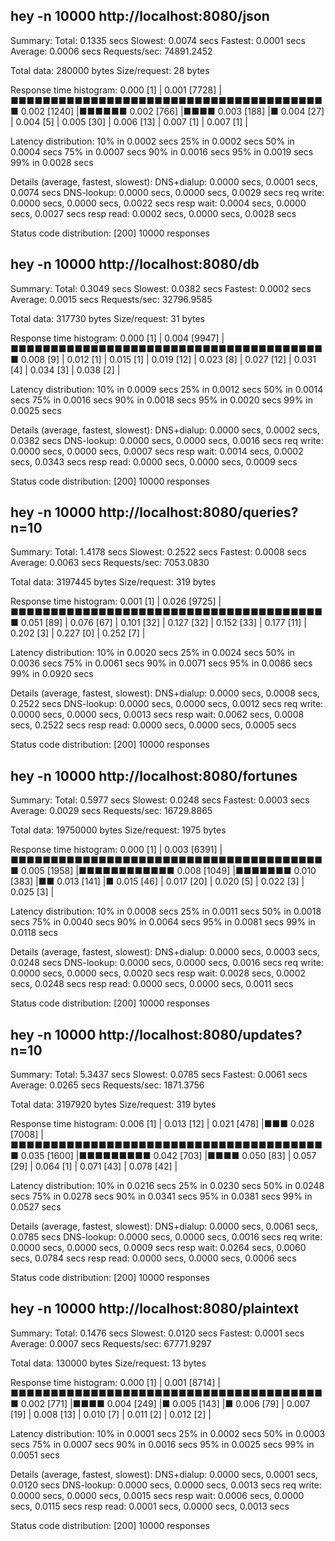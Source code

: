 ##  hey -n 10000 http://localhost:8080/json

Summary:
  Total:	0.1335 secs
  Slowest:	0.0074 secs
  Fastest:	0.0001 secs
  Average:	0.0006 secs
  Requests/sec:	74891.2452
  
  Total data:	280000 bytes
  Size/request:	28 bytes

Response time histogram:
  0.000 [1]	|
  0.001 [7728]	|■■■■■■■■■■■■■■■■■■■■■■■■■■■■■■■■■■■■■■■■
  0.002 [1240]	|■■■■■■
  0.002 [766]	|■■■■
  0.003 [188]	|■
  0.004 [27]	|
  0.004 [5]	|
  0.005 [30]	|
  0.006 [13]	|
  0.007 [1]	|
  0.007 [1]	|


Latency distribution:
  10% in 0.0002 secs
  25% in 0.0002 secs
  50% in 0.0004 secs
  75% in 0.0007 secs
  90% in 0.0016 secs
  95% in 0.0019 secs
  99% in 0.0028 secs

Details (average, fastest, slowest):
  DNS+dialup:	0.0000 secs, 0.0001 secs, 0.0074 secs
  DNS-lookup:	0.0000 secs, 0.0000 secs, 0.0029 secs
  req write:	0.0000 secs, 0.0000 secs, 0.0022 secs
  resp wait:	0.0004 secs, 0.0000 secs, 0.0027 secs
  resp read:	0.0002 secs, 0.0000 secs, 0.0028 secs

Status code distribution:
  [200]	10000 responses



##  hey -n 10000 http://localhost:8080/db

Summary:
  Total:	0.3049 secs
  Slowest:	0.0382 secs
  Fastest:	0.0002 secs
  Average:	0.0015 secs
  Requests/sec:	32796.9585
  
  Total data:	317730 bytes
  Size/request:	31 bytes

Response time histogram:
  0.000 [1]	|
  0.004 [9947]	|■■■■■■■■■■■■■■■■■■■■■■■■■■■■■■■■■■■■■■■■
  0.008 [9]	|
  0.012 [1]	|
  0.015 [1]	|
  0.019 [12]	|
  0.023 [8]	|
  0.027 [12]	|
  0.031 [4]	|
  0.034 [3]	|
  0.038 [2]	|


Latency distribution:
  10% in 0.0009 secs
  25% in 0.0012 secs
  50% in 0.0014 secs
  75% in 0.0016 secs
  90% in 0.0018 secs
  95% in 0.0020 secs
  99% in 0.0025 secs

Details (average, fastest, slowest):
  DNS+dialup:	0.0000 secs, 0.0002 secs, 0.0382 secs
  DNS-lookup:	0.0000 secs, 0.0000 secs, 0.0016 secs
  req write:	0.0000 secs, 0.0000 secs, 0.0007 secs
  resp wait:	0.0014 secs, 0.0002 secs, 0.0343 secs
  resp read:	0.0000 secs, 0.0000 secs, 0.0009 secs

Status code distribution:
  [200]	10000 responses



##  hey -n 10000 http://localhost:8080/queries?n=10

Summary:
  Total:	1.4178 secs
  Slowest:	0.2522 secs
  Fastest:	0.0008 secs
  Average:	0.0063 secs
  Requests/sec:	7053.0830
  
  Total data:	3197445 bytes
  Size/request:	319 bytes

Response time histogram:
  0.001 [1]	|
  0.026 [9725]	|■■■■■■■■■■■■■■■■■■■■■■■■■■■■■■■■■■■■■■■■
  0.051 [89]	|
  0.076 [67]	|
  0.101 [32]	|
  0.127 [32]	|
  0.152 [33]	|
  0.177 [11]	|
  0.202 [3]	|
  0.227 [0]	|
  0.252 [7]	|


Latency distribution:
  10% in 0.0020 secs
  25% in 0.0024 secs
  50% in 0.0036 secs
  75% in 0.0061 secs
  90% in 0.0071 secs
  95% in 0.0086 secs
  99% in 0.0920 secs

Details (average, fastest, slowest):
  DNS+dialup:	0.0000 secs, 0.0008 secs, 0.2522 secs
  DNS-lookup:	0.0000 secs, 0.0000 secs, 0.0012 secs
  req write:	0.0000 secs, 0.0000 secs, 0.0013 secs
  resp wait:	0.0062 secs, 0.0008 secs, 0.2522 secs
  resp read:	0.0000 secs, 0.0000 secs, 0.0005 secs

Status code distribution:
  [200]	10000 responses



##  hey -n 10000 http://localhost:8080/fortunes

Summary:
  Total:	0.5977 secs
  Slowest:	0.0248 secs
  Fastest:	0.0003 secs
  Average:	0.0029 secs
  Requests/sec:	16729.8865
  
  Total data:	19750000 bytes
  Size/request:	1975 bytes

Response time histogram:
  0.000 [1]	|
  0.003 [6391]	|■■■■■■■■■■■■■■■■■■■■■■■■■■■■■■■■■■■■■■■■
  0.005 [1958]	|■■■■■■■■■■■■
  0.008 [1049]	|■■■■■■■
  0.010 [383]	|■■
  0.013 [141]	|■
  0.015 [46]	|
  0.017 [20]	|
  0.020 [5]	|
  0.022 [3]	|
  0.025 [3]	|


Latency distribution:
  10% in 0.0008 secs
  25% in 0.0011 secs
  50% in 0.0018 secs
  75% in 0.0040 secs
  90% in 0.0064 secs
  95% in 0.0081 secs
  99% in 0.0118 secs

Details (average, fastest, slowest):
  DNS+dialup:	0.0000 secs, 0.0003 secs, 0.0248 secs
  DNS-lookup:	0.0000 secs, 0.0000 secs, 0.0016 secs
  req write:	0.0000 secs, 0.0000 secs, 0.0020 secs
  resp wait:	0.0028 secs, 0.0002 secs, 0.0248 secs
  resp read:	0.0000 secs, 0.0000 secs, 0.0011 secs

Status code distribution:
  [200]	10000 responses



##  hey -n 10000 http://localhost:8080/updates?n=10

Summary:
  Total:	5.3437 secs
  Slowest:	0.0785 secs
  Fastest:	0.0061 secs
  Average:	0.0265 secs
  Requests/sec:	1871.3756
  
  Total data:	3197920 bytes
  Size/request:	319 bytes

Response time histogram:
  0.006 [1]	|
  0.013 [12]	|
  0.021 [478]	|■■■
  0.028 [7008]	|■■■■■■■■■■■■■■■■■■■■■■■■■■■■■■■■■■■■■■■■
  0.035 [1600]	|■■■■■■■■■
  0.042 [703]	|■■■■
  0.050 [83]	|
  0.057 [29]	|
  0.064 [1]	|
  0.071 [43]	|
  0.078 [42]	|


Latency distribution:
  10% in 0.0216 secs
  25% in 0.0230 secs
  50% in 0.0248 secs
  75% in 0.0278 secs
  90% in 0.0341 secs
  95% in 0.0381 secs
  99% in 0.0527 secs

Details (average, fastest, slowest):
  DNS+dialup:	0.0000 secs, 0.0061 secs, 0.0785 secs
  DNS-lookup:	0.0000 secs, 0.0000 secs, 0.0016 secs
  req write:	0.0000 secs, 0.0000 secs, 0.0009 secs
  resp wait:	0.0264 secs, 0.0060 secs, 0.0784 secs
  resp read:	0.0000 secs, 0.0000 secs, 0.0006 secs

Status code distribution:
  [200]	10000 responses



##  hey -n 10000 http://localhost:8080/plaintext

Summary:
  Total:	0.1476 secs
  Slowest:	0.0120 secs
  Fastest:	0.0001 secs
  Average:	0.0007 secs
  Requests/sec:	67771.9297
  
  Total data:	130000 bytes
  Size/request:	13 bytes

Response time histogram:
  0.000 [1]	|
  0.001 [8714]	|■■■■■■■■■■■■■■■■■■■■■■■■■■■■■■■■■■■■■■■■
  0.002 [771]	|■■■■
  0.004 [249]	|■
  0.005 [143]	|■
  0.006 [79]	|
  0.007 [19]	|
  0.008 [13]	|
  0.010 [7]	|
  0.011 [2]	|
  0.012 [2]	|


Latency distribution:
  10% in 0.0001 secs
  25% in 0.0002 secs
  50% in 0.0003 secs
  75% in 0.0007 secs
  90% in 0.0016 secs
  95% in 0.0025 secs
  99% in 0.0051 secs

Details (average, fastest, slowest):
  DNS+dialup:	0.0000 secs, 0.0001 secs, 0.0120 secs
  DNS-lookup:	0.0000 secs, 0.0000 secs, 0.0013 secs
  req write:	0.0000 secs, 0.0000 secs, 0.0015 secs
  resp wait:	0.0006 secs, 0.0000 secs, 0.0115 secs
  resp read:	0.0001 secs, 0.0000 secs, 0.0013 secs

Status code distribution:
  [200]	10000 responses



